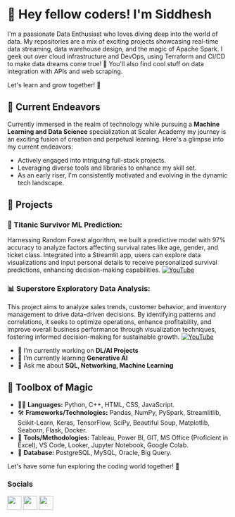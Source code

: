 👋 Hey fellow coders! I'm Siddhesh
================================================================================================================================

I'm a passionate Data Enthusiast who loves diving deep into the world of data. 
My repositories are a mix of exciting projects showcasing real-time data streaming, data warehouse design, and the magic of Apache Spark. I geek out over cloud infrastructure and DevOps, using Terraform and CI/CD to make data dreams come true! 🌟 You'll also find cool stuff on data integration with APIs and web scraping. 

Let's learn and grow together! 🚀 

## 🔭 Current Endeavors 
Currently immersed in the realm of technology while pursuing a **Machine Learning and Data Science** specialization at Scaler Academy my journey is an exciting fusion of creation and perpetual learning. Here's a glimpse into my current endeavors:

- Actively engaged into intriguing full-stack projects.
- Leveraging diverse tools and libraries to enhance my skill set.
- As an early riser, I'm consistently motivated and evolving in the dynamic tech landscape.

## 🎥 Projects
### 🚢 Titanic Survivor ML Prediction: 
Harnessing Random Forest algorithm, we built a predictive model with 97% accuracy to analyze factors affecting survival rates like age, gender, and ticket class. Integrated into a Streamlit app, users can explore data visualizations and input personal details to receive personalized survival predictions, enhancing decision-making capabilities.
[![YouTube](https://img.shields.io/badge/YouTube-Video-green)](https://youtu.be/sVJ7ALLzpxk)
 
### 📊 Superstore Exploratory Data Analysis:
This project aims to analyze sales trends, customer behavior, and inventory management to drive data-driven decisions. By identifying patterns and correlations, it seeks to optimize operations, enhance profitability, and improve overall business performance through visualization techniques, fostering informed decision-making for sustainable growth.
[![YouTube](https://img.shields.io/badge/YouTube-Video-green)](https://youtu.be/63wZMFyn_3Q)
    
- 🔭 I’m currently working on **DL/AI Projects**
- 🌱 I’m currently learning **Generative AI**
- 💬 Ask me about **SQL, Networking, Machine Learning**


## 🔧 Toolbox of Magic
- 🧙‍♂️ **Languages:** Python, C++, HTML, CSS, JavaScript.
- 🛠️ **Frameworks/Technologies:** Pandas, NumPy, PySpark, Streamlitlib, Scikit-Learn, Keras, TensorFlow, SciPy, Beautiful Soup, Matplotlib, Seaborn, Flask, Docker.
- 🧰 **Tools/Methodologies:** Tableau, Power BI, GIT, MS Office (Proficient in Excel), VS Code, Looker, Jupyter Notebook, Google Colab.
- 📀 **Database:**	PostgreSQL, MySQL, Oracle, Big Query.

Let's have some fun exploring the coding world together! 🚀

### Socials

<p align="left"><a href="https://www.youtube.com/c/tecknowcode" target="_blank" rel="noreferrer"><img src="https://raw.githubusercontent.com/danielcranney/readme-generator/main/public/icons/socials/youtube.svg" width="32" height="32" /></a> <a href="https://discord.com/users/Tecknowcode" target="_blank" rel="noreferrer"><img src="https://raw.githubusercontent.com/danielcranney/readme-generator/main/public/icons/socials/discord.svg" width="32" height="32" /></a> <a href="https://www.github.com/candobettercode" target="_blank" rel="noreferrer"><img src="https://raw.githubusercontent.com/danielcranney/readme-generator/main/public/icons/socials/github.svg" width="32" height="32" /></a> </p>
